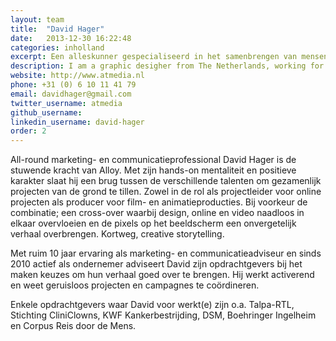 ```yaml
---
layout: team
title:  "David Hager"
date:   2013-12-30 16:22:48
categories: inholland
excerpt: Een alleskunner gespecialiseerd in het samenbrengen van mensen en ideeën
description: I am a graphic desigher from The Netherlands, working for my self since 2009 and recently under the name Studio 210 as a collective of creative designer and developers.
website: http://www.atmedia.nl
phone: +31 (0) 6 10 11 41 79
email: davidhager@gmail.com
twitter_username: atmedia
github_username:
linkedin_username: david-hager
order: 2
---
```

All-round marketing- en communicatieprofessional David Hager is de stuwende kracht van Alloy. Met zijn hands-on mentaliteit en positieve karakter slaat hij een brug tussen de verschillende talenten om gezamenlijk projecten van de grond te tillen. Zowel in de rol als projectleider voor online projecten als producer voor film- en animatieproducties. Bij voorkeur de combinatie; een cross-over waarbij design, online en video naadloos in elkaar overvloeien en de pixels op het beeldscherm een onvergetelijk verhaal overbrengen. Kortweg, creative storytelling.

Met ruim 10 jaar ervaring als marketing- en communicatieadviseur en sinds 2010 actief als ondernemer adviseert David zijn opdrachtgevers bij het maken keuzes om hun verhaal goed over te brengen. Hij werkt activerend en weet geruisloos projecten en campagnes te coördineren.

Enkele opdrachtgevers waar David voor werkt(e) zijn o.a. Talpa-RTL, Stichting CliniClowns, KWF Kankerbestrijding, DSM, Boehringer Ingelheim en Corpus Reis door de Mens.
